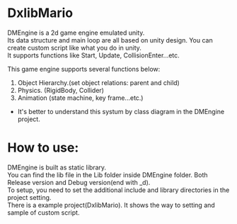 # DxlibMario
DMEngine is a 2d game engine emulated unity.  
Its data structure and main loop are all based on unity design.
You can create custom script like what you do in unity.  
It supports functions like Start, Update, CollisionEnter...etc.

This game engine supports several functions below: <br />
1. Object Hierarchy.(set object relations: parent and child)
2. Physics. (RigidBody, Collider)
3. Animation (state machine, key frame...etc.)
* It's better to understand this systum by class diagram in the DMEngine project.

# How to use:
DMEngine is built as static library.  
You can find the lib file in the Lib folder inside DMEngine folder. Both Release version and Debug version(end with _d).  
To setup, you need to set the additional include and library directories in the project setting.  
There is a example project(DxlibMario). It shows the way to setting and sample of custom script. 
